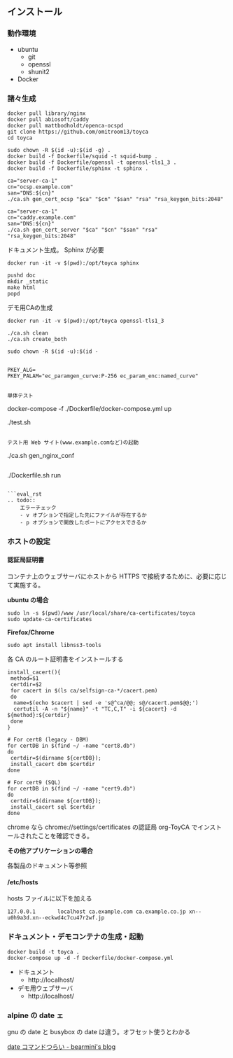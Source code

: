 ## インストール

### 動作環境

- ubuntu
  - git
  - openssl
  - shunit2
- Docker

### 諸々生成

```
docker pull library/nginx
docker pull abiosoft/caddy
docker pull mattbodholdt/openca-ocspd
git clone https://github.com/omitroom13/toyca
cd toyca
```

```
sudo chown -R $(id -u):$(id -g) .
docker build -f Dockerfile/squid -t squid-bump .
docker build -f Dockerfile/openssl -t openssl-tls1_3 .
docker build -f Dockerfile/sphinx -t sphinx .

ca="server-ca-1"
cn="ocsp.example.com"
san="DNS:${cn}"
./ca.sh gen_cert_ocsp "$ca" "$cn" "$san" "rsa" "rsa_keygen_bits:2048"

ca="server-ca-1"
cn="caddy.example.com"
san="DNS:${cn}"
./ca.sh gen_cert_server "$ca" "$cn" "$san" "rsa" "rsa_keygen_bits:2048"

```

ドキュメント生成。 Sphinx が必要

```
docker run -it -v $(pwd):/opt/toyca sphinx

pushd doc
mkdir _static
make html
popd
```

デモ用CAの生成

```
docker run -it -v $(pwd):/opt/toyca openssl-tls1_3

./ca.sh clean
./ca.sh create_both

sudo chown -R $(id -u):$(id -


PKEY_ALG=
PKEY_PALAM="ec_paramgen_curve:P-256 ec_param_enc:named_curve"


単体テスト

```
docker-compose -f ./Dockerfile/docker-compose.yml up

./test.sh
```

テスト用 Web サイト(www.example.comなど)の起動

```
./ca.sh gen_nginx_conf
```

```
./Dockerfile.sh run
```

```eval_rst
.. todo::
	エラーチェック
	- v オプションで指定した先にファイルが存在するか
	- p オプションで開放したポートにアクセスできるか
```

### ホストの設定

#### 認証局証明書

コンテナ上のウェブサーバにホストから HTTPS で接続するために、必要に応じて実施する。

**ubuntu の場合**

```
sudo ln -s $(pwd)/www /usr/local/share/ca-certificates/toyca
sudo update-ca-certificates
```

**Firefox/Chrome**

```
sudo apt install libnss3-tools
```

各 CA のルート証明書をインストールする

```
install_cacert(){
 method=$1
 certdir=$2
 for cacert in $(ls ca/selfsign-ca-*/cacert.pem)
 do
  name=$(echo $cacert | sed -e 's@^ca/@@; s@/cacert.pem$@@;')
  certutil -A -n "${name}" -t "TC,C,T" -i ${cacert} -d ${method}:${certdir}
 done
}

# For cert8 (legacy - DBM)
for certDB in $(find ~/ -name "cert8.db")
do
 certdir=$(dirname ${certDB});
 install_cacert dbm $certdir
done

# For cert9 (SQL)
for certDB in $(find ~/ -name "cert9.db")
do
 certdir=$(dirname ${certDB});
 install_cacert sql $certdir
done
```

chrome なら chrome://settings/certificates の認証局 org-ToyCA でインストールされたことを確認できる。

**その他アプリケーションの場合**

各製品のドキュメント等参照

#### /etc/hosts

hosts ファイルに以下を加える

```
127.0.0.1       localhost ca.example.com ca.example.co.jp xn--u0h9a3d.xn--eckwd4c7cu47r2wf.jp
```

### ドキュメント・デモコンテナの生成・起動

```
docker build -t toyca .
docker-compose up -d -f Dockerfile/docker-compose.yml
```

- ドキュメント
  - http://localhost/
- デモ用ウェブサーバ
  - http://localhost/


### alpine の date ェ

gnu の date と busybox の date は違う。オフセット使うとわかる

[date コマンドつらい - bearmini's blog](https://bearmini.hatenablog.com/entry/2017/06/19/115255)
